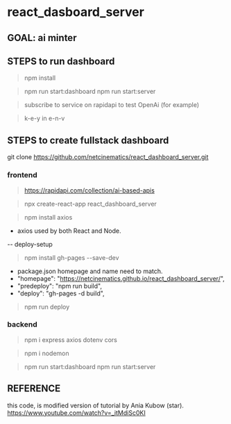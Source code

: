 # react_dasboard_server

## GOAL: ai minter 

## STEPS to run dashboard

> npm install

> npm run start:dashboard
> npm run start:server

> subscribe to service on rapidapi to test OpenAi (for example)

> k-e-y in e-n-v

## STEPS to create fullstack dashboard

git clone https://github.com/netcinematics/react_dashboard_server.git

### frontend
> https://rapidapi.com/collection/ai-based-apis

> npx create-react-app react_dashboard_server  

> npm install axios

 - axios used by both React and Node.

-- deploy-setup

> npm install gh-pages --save-dev

- package.json homepage and name need to match.
-   "homepage": "https://netcinematics.github.io/react_dashboard_server/",
-   "predeploy": "npm run build",
-   "deploy": "gh-pages -d build",
> npm run deploy

### backend

> npm i express axios dotenv cors

> npm i nodemon

> npm run start:dashboard
> npm run start:server


## REFERENCE
this code, is modified version of tutorial by Ania Kubow (star).
https://www.youtube.com/watch?v=_itMdiSc0KI

